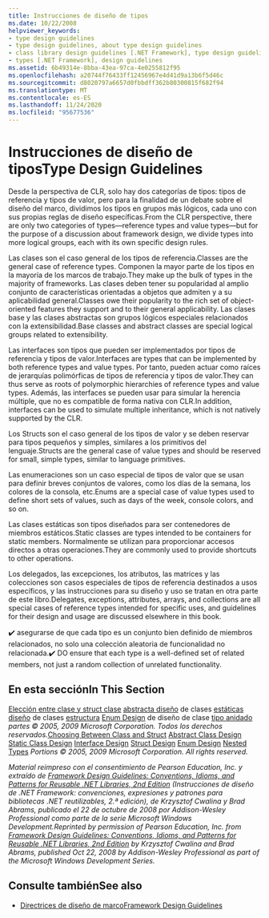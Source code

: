 ```yaml
---
title: Instrucciones de diseño de tipos
ms.date: 10/22/2008
helpviewer_keywords:
- type design guidelines
- type design guidelines, about type design guidelines
- class library design guidelines [.NET Framework], type design guidelines
- types [.NET Framework], design guidelines
ms.assetid: 6b49314e-8bba-43ea-97ca-4e0255812f95
ms.openlocfilehash: a20744f76433ff12456967e4d41d9a13b6f5d46c
ms.sourcegitcommit: d8020797a6657d0fbbdff362b80300815f682f94
ms.translationtype: MT
ms.contentlocale: es-ES
ms.lasthandoff: 11/24/2020
ms.locfileid: "95677536"
---
```

# <a name="type-design-guidelines"></a><span data-ttu-id="dd38d-102">Instrucciones de diseño de tipos</span><span class="sxs-lookup"><span data-stu-id="dd38d-102">Type Design Guidelines</span></span>

<span data-ttu-id="dd38d-103">Desde la perspectiva de CLR, solo hay dos categorías de tipos: tipos de referencia y tipos de valor, pero para la finalidad de un debate sobre el diseño del marco, dividimos los tipos en grupos más lógicos, cada uno con sus propias reglas de diseño específicas.</span><span class="sxs-lookup"><span data-stu-id="dd38d-103">From the CLR perspective, there are only two categories of types—reference types and value types—but for the purpose of a discussion about framework design, we divide types into more logical groups, each with its own specific design rules.</span></span>

 <span data-ttu-id="dd38d-104">Las clases son el caso general de los tipos de referencia.</span><span class="sxs-lookup"><span data-stu-id="dd38d-104">Classes are the general case of reference types.</span></span> <span data-ttu-id="dd38d-105">Componen la mayor parte de los tipos en la mayoría de los marcos de trabajo.</span><span class="sxs-lookup"><span data-stu-id="dd38d-105">They make up the bulk of types in the majority of frameworks.</span></span> <span data-ttu-id="dd38d-106">Las clases deben tener su popularidad al amplio conjunto de características orientadas a objetos que admiten y a su aplicabilidad general.</span><span class="sxs-lookup"><span data-stu-id="dd38d-106">Classes owe their popularity to the rich set of object-oriented features they support and to their general applicability.</span></span> <span data-ttu-id="dd38d-107">Las clases base y las clases abstractas son grupos lógicos especiales relacionados con la extensibilidad.</span><span class="sxs-lookup"><span data-stu-id="dd38d-107">Base classes and abstract classes are special logical groups related to extensibility.</span></span>

 <span data-ttu-id="dd38d-108">Las interfaces son tipos que pueden ser implementados por tipos de referencia y tipos de valor.</span><span class="sxs-lookup"><span data-stu-id="dd38d-108">Interfaces are types that can be implemented by both reference types and value types.</span></span> <span data-ttu-id="dd38d-109">Por tanto, pueden actuar como raíces de jerarquías polimórficas de tipos de referencia y tipos de valor.</span><span class="sxs-lookup"><span data-stu-id="dd38d-109">They can thus serve as roots of polymorphic hierarchies of reference types and value types.</span></span> <span data-ttu-id="dd38d-110">Además, las interfaces se pueden usar para simular la herencia múltiple, que no es compatible de forma nativa con CLR.</span><span class="sxs-lookup"><span data-stu-id="dd38d-110">In addition, interfaces can be used to simulate multiple inheritance, which is not natively supported by the CLR.</span></span>

 <span data-ttu-id="dd38d-111">Los Structs son el caso general de los tipos de valor y se deben reservar para tipos pequeños y simples, similares a los primitivos del lenguaje.</span><span class="sxs-lookup"><span data-stu-id="dd38d-111">Structs are the general case of value types and should be reserved for small, simple types, similar to language primitives.</span></span>

 <span data-ttu-id="dd38d-112">Las enumeraciones son un caso especial de tipos de valor que se usan para definir breves conjuntos de valores, como los días de la semana, los colores de la consola, etc.</span><span class="sxs-lookup"><span data-stu-id="dd38d-112">Enums are a special case of value types used to define short sets of values, such as days of the week, console colors, and so on.</span></span>

 <span data-ttu-id="dd38d-113">Las clases estáticas son tipos diseñados para ser contenedores de miembros estáticos.</span><span class="sxs-lookup"><span data-stu-id="dd38d-113">Static classes are types intended to be containers for static members.</span></span> <span data-ttu-id="dd38d-114">Normalmente se utilizan para proporcionar accesos directos a otras operaciones.</span><span class="sxs-lookup"><span data-stu-id="dd38d-114">They are commonly used to provide shortcuts to other operations.</span></span>

 <span data-ttu-id="dd38d-115">Los delegados, las excepciones, los atributos, las matrices y las colecciones son casos especiales de tipos de referencia destinados a usos específicos, y las instrucciones para su diseño y uso se tratan en otra parte de este libro.</span><span class="sxs-lookup"><span data-stu-id="dd38d-115">Delegates, exceptions, attributes, arrays, and collections are all special cases of reference types intended for specific uses, and guidelines for their design and usage are discussed elsewhere in this book.</span></span>

 <span data-ttu-id="dd38d-116">✔️ asegurarse de que cada tipo es un conjunto bien definido de miembros relacionados, no solo una colección aleatoria de funcionalidad no relacionada.</span><span class="sxs-lookup"><span data-stu-id="dd38d-116">✔️ DO ensure that each type is a well-defined set of related members, not just a random collection of unrelated functionality.</span></span>

## <a name="in-this-section"></a><span data-ttu-id="dd38d-117">En esta sección</span><span class="sxs-lookup"><span data-stu-id="dd38d-117">In This Section</span></span>

 <span data-ttu-id="dd38d-118">[Elección entre clase y struct clase](choosing-between-class-and-struct.md) [abstracta diseño](abstract-class.md) de clases [estáticas](static-class.md) [diseño](interface.md) de clases [estructura](struct.md) [Enum Design](enum.md) de diseño de clase [tipo anidado](nested-types.md) *partes © 2005, 2009 Microsoft Corporation. Todos los derechos reservados.*</span><span class="sxs-lookup"><span data-stu-id="dd38d-118">[Choosing Between Class and Struct](choosing-between-class-and-struct.md) [Abstract Class Design](abstract-class.md) [Static Class Design](static-class.md) [Interface Design](interface.md) [Struct Design](struct.md) [Enum Design](enum.md) [Nested Types](nested-types.md) *Portions © 2005, 2009 Microsoft Corporation. All rights reserved.*</span></span>

 <span data-ttu-id="dd38d-119">*Material reimpreso con el consentimiento de Pearson Education, Inc. y extraído de [Framework Design Guidelines: Conventions, Idioms, and Patterns for Reusable .NET Libraries, 2nd Edition](https://www.informit.com/store/framework-design-guidelines-conventions-idioms-and-9780321545619) (Instrucciones de diseño de .NET Framework: convenciones, expresiones y patrones para bibliotecas .NET reutilizables, 2.ª edición), de Krzysztof Cwalina y Brad Abrams, publicado el 22 de octubre de 2008 por Addison-Wesley Professional como parte de la serie Microsoft Windows Development.*</span><span class="sxs-lookup"><span data-stu-id="dd38d-119">*Reprinted by permission of Pearson Education, Inc. from [Framework Design Guidelines: Conventions, Idioms, and Patterns for Reusable .NET Libraries, 2nd Edition](https://www.informit.com/store/framework-design-guidelines-conventions-idioms-and-9780321545619) by Krzysztof Cwalina and Brad Abrams, published Oct 22, 2008 by Addison-Wesley Professional as part of the Microsoft Windows Development Series.*</span></span>

## <a name="see-also"></a><span data-ttu-id="dd38d-120">Consulte también</span><span class="sxs-lookup"><span data-stu-id="dd38d-120">See also</span></span>

- [<span data-ttu-id="dd38d-121">Directrices de diseño de marco</span><span class="sxs-lookup"><span data-stu-id="dd38d-121">Framework Design Guidelines</span></span>](index.md)
